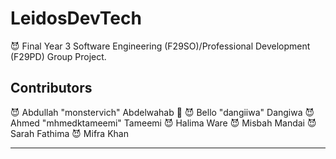 # LeidosDevTech
:smiling_imp: Final Year 3 Software Engineering (F29SO)/Professional Development (F29PD) Group Project.
<h2>Contributors</h2>

:smiling_imp: Abdullah "monstervich" Abdelwahab :penguin:
:smiling_imp: Bello "dangiiwa" Dangiwa
:smiling_imp: Ahmed "mhmedktameemi" Tameemi
:smiling_imp: Halima Ware
:smiling_imp: Misbah Mandai
:smiling_imp: Sarah Fathima
:smiling_imp: Mifra Khan

---